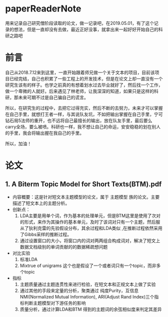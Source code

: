 # paperReaderNote
用来记录自己研究僧阶段读取的论文，做一记录吧，在2019.05.01，有了这个记录的想法，但是一直却没有去做，最近正好没事，就拿出来一起好好开始自己的科研之路吧
# 前言
自己从2018.7.12来到这里，一直开始跟着师兄做一个关于文本的项目，目前该项目已经完结，自己也积累了一些工程上的开发技术，但是在论文上却一直没有一个研究生该有的样子。也学之前真的有想着划水过去毕业就好了，然后找一个工作，做一个卑微的人就好。后来遇见了林老师，让我深深的知道，如果只是这样的科研，那未来可期不过是自己骗自己的谎言。

所以，在研究生的过程中，去把它过得充实，然后不断的去努力，未来才可以掌握在自己手里，就想打王者一样，与其说队友坑，不如把输出掌握在自己手里，宁可钻石局5法师的重开，也不远将自己最擅长的输出，放在队友手里，最后要么carry全场，要么被喷。科研也一样，我不想让自己的命运，安安稳稳的划在别人的手里，我会将输出握在我自己的手里。

所以，加油！

# 论文
## 1. A Biterm Topic Model for Short Texts(BTM).pdf
   - 内容概要：这是针对短文本主题模型的论文，属于 主题模型  族的论文。主要描述了短文本上的主题分析。 
   - 创新点：  
        1. LDA主要是用单个词，作为基本的处理单元，但是BTM这里是使用了次对的形式，来作为其操作的基本单元，及时了该词对只有一个主题，然后服从了狄利克雷的先验假设分布，其余过程和LDA类似 ,在推断过程依然采用了Gibbs采样的推断过程。
        2. 通过设置窗口的大小，将窗口内的词对两两组合构成词对，解决了短文上数据文档级别的单词贡献的的数据稀疏想问题  
   - 对比实验
        1. 标准LDA  
	 2. Mixtrue of unigrams 这个也是假设了一个或者词只有一个topic，而非多个topic
   - 指标
        1. 主题质量通过主题连贯性来进行检验，在短文本和正规文本上做了实验
	 2. 通过其他的手段来定量的分析，聚类通过 纯度Purity，互信息NMI(Normalized Mutual Information), ARI(Adjust Rand Index)三个指标判断主题模型对下游任务的影响
	 3. 质量分析，通过计算LDA和BTM 得到的主题词的余弦相似度来判定其差异

